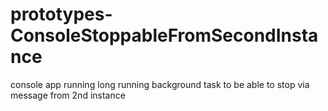 # prototypes-ConsoleStoppableFromSecondInstance
console app running long running background task to be able to stop via message from 2nd instance
